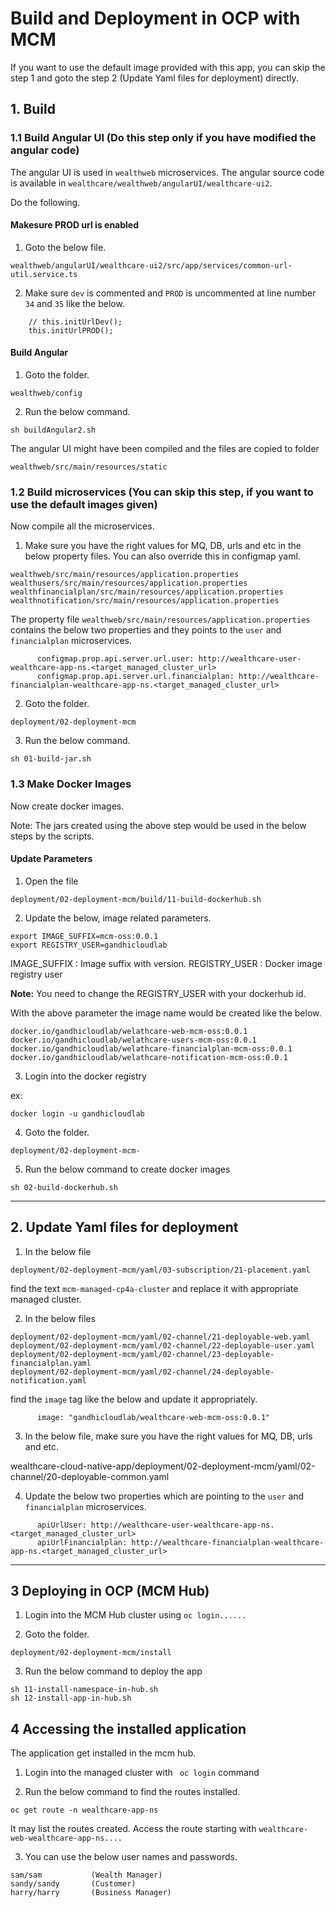 # Build and Deployment in OCP with MCM

If you want to use the default image provided with this app, you can skip the step 1 and goto the step 2 (Update Yaml files for deployment) directly. 


## 1. Build 

### 1.1 Build Angular UI  (Do this step only if you have modified the angular code)

The angular UI is used in `wealthweb` microservices. The angular source code is available in `wealthcare/wealthweb/angularUI/wealthcare-ui2`.

Do the following.

#### Makesure PROD url is enabled

1. Goto the below file.

```
wealthweb/angularUI/wealthcare-ui2/src/app/services/common-url-util.service.ts
```

2. Make sure `dev` is commented and `PROD` is uncommented at line number `34` and `35` like the below.

```
    // this.initUrlDev();
    this.initUrlPROD();
```

#### Build Angular

1. Goto the folder.

```
wealthweb/config
```

2. Run the below command.

```
sh buildAngular2.sh
```

The angular UI might have been compiled and the files are copied to folder

```
wealthweb/src/main/resources/static
```

### 1.2 Build microservices (You can skip this step, if you want to use the default images given)

Now compile all the microservices.

1. Make sure you have the right values for MQ, DB, urls and etc in the below property files. You can also override this in configmap yaml.

```
wealthweb/src/main/resources/application.properties
wealthusers/src/main/resources/application.properties
wealthfinancialplan/src/main/resources/application.properties
wealthnotification/src/main/resources/application.properties
```

The property file `wealthweb/src/main/resources/application.properties` contains the below two properties and they points to the `user` and `financialplan` microservices.

```
      configmap.prop.api.server.url.user: http://wealthcare-user-wealthcare-app-ns.<target_managed_cluster_url>
      configmap.prop.api.server.url.financialplan: http://wealthcare-financialplan-wealthcare-app-ns.<target_managed_cluster_url>
```

2. Goto the folder.

```
deployment/02-deployment-mcm
```

3. Run the below command.

```
sh 01-build-jar.sh
```

### 1.3 Make Docker Images

Now create docker images. 

Note: The jars created using the above step would be used in the below steps by the scripts.

#### Update Parameters

1. Open the file

```
deployment/02-deployment-mcm/build/11-build-dockerhub.sh
```

2. Update the below, image related parameters.

```
export IMAGE_SUFFIX=mcm-oss:0.0.1
export REGISTRY_USER=gandhicloudlab
```

IMAGE_SUFFIX : Image suffix with version.
REGISTRY_USER : Docker image registry user

**Note:** You need to change the REGISTRY_USER with your dockerhub id.

With the above parameter the image name would be created like the below.

```
docker.io/gandhicloudlab/welathcare-web-mcm-oss:0.0.1
docker.io/gandhicloudlab/welathcare-users-mcm-oss:0.0.1
docker.io/gandhicloudlab/welathcare-financialplan-mcm-oss:0.0.1
docker.io/gandhicloudlab/welathcare-notification-mcm-oss:0.0.1
```

3. Login into the docker registry

ex:
```
docker login -u gandhicloudlab
```

4. Goto the folder.

```
deployment/02-deployment-mcm-
```

5. Run the below command to create docker images

```
sh 02-build-dockerhub.sh
```
----------

## 2. Update Yaml files for deployment

1. In the below file

```
deployment/02-deployment-mcm/yaml/03-subscription/21-placement.yaml
```

find the text `mcm-managed-cp4a-cluster` and replace it with appropriate managed cluster.

2. In the below files

```
deployment/02-deployment-mcm/yaml/02-channel/21-deployable-web.yaml
deployment/02-deployment-mcm/yaml/02-channel/22-deployable-user.yaml
deployment/02-deployment-mcm/yaml/02-channel/23-deployable-financialplan.yaml
deployment/02-deployment-mcm/yaml/02-channel/24-deployable-notification.yaml
```

find the `image` tag like the below and update it appropriately.

```
      image: "gandhicloudlab/wealthcare-web-mcm-oss:0.0.1"
```

3. In the below file, make sure you have the right values for MQ, DB, urls and etc.

wealthcare-cloud-native-app/deployment/02-deployment-mcm/yaml/02-channel/20-deployable-common.yaml

4. Update the below two properties which are pointing to the `user` and `financialplan` microservices.

```
      apiUrlUser: http://wealthcare-user-wealthcare-app-ns.<target_managed_cluster_url>
      apiUrlFinancialplan: http://wealthcare-financialplan-wealthcare-app-ns.<target_managed_cluster_url>
```

----------

## 3 Deploying in OCP (MCM Hub)

1. Login into the MCM Hub cluster using  ` oc login...... `

2. Goto the folder.

```
deployment/02-deployment-mcm/install
```

3. Run the below command to deploy the app

```
sh 11-install-namespace-in-hub.sh
sh 12-install-app-in-hub.sh
```

## 4 Accessing the installed application

The application get installed in the mcm hub.

1. Login into the managed cluster with ` oc login`  command

2. Run the below command to find the routes installed.

```
oc get route -n wealthcare-app-ns
```


It may list the routes created. Access the route starting with `wealthcare-web-wealthcare-app-ns....`

3. You can use the below user names and passwords.

```
sam/sam           (Wealth Manager)
sandy/sandy       (Customer)
harry/harry       (Business Manager)
```